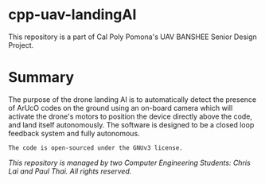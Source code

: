 # cpp-uav-landingAI

This repository is a part of Cal Poly Pomona's UAV BANSHEE Senior Design Project.

# Summary

The purpose of the drone landing AI is to automatically detect the presence of ArUcO codes on the ground using an on-board camera which will activate the drone's motors to position the device directly above the code, and land itself autonomously. The software is designed to be a closed loop feedback system and fully autonomous.

~~~
The code is open-sourced under the GNUv3 license.
~~~

*This repository is managed by two Computer Engineering Students: Chris Lai and Paul Thai. All rights reserved.*


